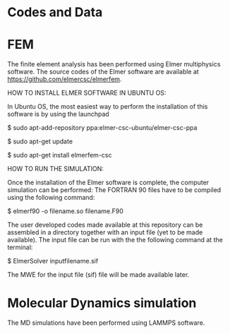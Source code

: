 # Codes and Data 
# FEM

The finite element analysis has been performed using Elmer multiphysics software. The source codes of the Elmer software are available at https://github.com/elmercsc/elmerfem.

HOW TO INSTALL ELMER SOFTWARE IN UBUNTU OS:

In Ubuntu OS, the most easiest way to perform the installation of this software is by using the launchpad

$ sudo apt-add-repository ppa:elmer-csc-ubuntu/elmer-csc-ppa

$ sudo apt-get update

$ sudo apt-get install elmerfem-csc

HOW TO RUN THE SIMULATION:

Once the installation of the Elmer software is complete, the computer simulation can be performed:
The FORTRAN 90 files have to be compiled using the following command:

$ elmerf90 -o filename.so filename.F90

The user developed codes made available at this repository can be assembled in a directory together with an input file (yet to be made available). The input file can be run with the the following command at the terminal:

$ ElmerSolver inputfilename.sif


The MWE for the input file (sif) file will be made available later.


# Molecular Dynamics simulation

The MD simulations have been performed using LAMMPS software. 
